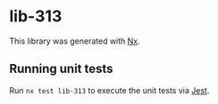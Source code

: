 # lib-313

This library was generated with [Nx](https://nx.dev).

## Running unit tests

Run `nx test lib-313` to execute the unit tests via [Jest](https://jestjs.io).
